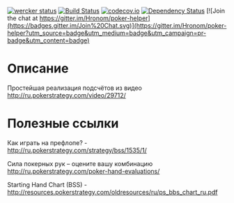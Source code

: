 [![wercker status](https://app.wercker.com/status/c2fc5c26de5570726c511b68d445c6a1/s "wercker status")](https://app.wercker.com/project/bykey/c2fc5c26de5570726c511b68d445c6a1)
[![Build Status](https://travis-ci.org/Hronom/poker-helper.svg?branch=master)](https://travis-ci.org/Hronom/poker-helper)
[![codecov.io](http://codecov.io/github/Hronom/poker-helper/coverage.svg?branch=master)](http://codecov.io/github/Hronom/poker-helper?branch=master)
[![Dependency Status](https://www.versioneye.com/user/projects/55b3aa0c643533001a000552/badge.svg?style=flat)](https://www.versioneye.com/user/projects/55b3aa0c643533001a000552)
[![Join the chat at https://gitter.im/Hronom/poker-helper](https://badges.gitter.im/Join%20Chat.svg)](https://gitter.im/Hronom/poker-helper?utm_source=badge&utm_medium=badge&utm_campaign=pr-badge&utm_content=badge)

# Описание #
Простейшая реализация подсчётов из видео http://ru.pokerstrategy.com/video/29712/

# Полезные ссылки #
Как играть на префлопе? - http://ru.pokerstrategy.com/strategy/bss/1535/1/

Сила покерных рук – оцените вашу комбинацию http://ru.pokerstrategy.com/poker-hand-evaluations/

Starting Hand Chart (BSS) - http://resources.pokerstrategy.com/oldresources/ru/ps_bbs_chart_ru.pdf
